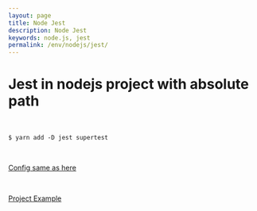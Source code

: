 ```yaml
---
layout: page
title: Node Jest
description: Node Jest
keywords: node.js, jest
permalink: /env/nodejs/jest/
---
```


# Jest in nodejs project with absolute path

<br/>

```
$ yarn add -D jest supertest
```

<br/>

[Config same as here](/env/nodejs/absolute-path-imports/)

<br/>

[Project Example](https://github.com/webmakaka/Test-Driven-Development-with-Nodejs)
